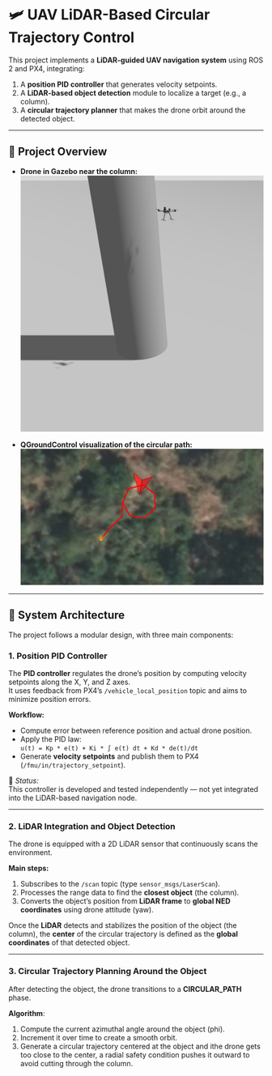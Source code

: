 # 🛩️ UAV LiDAR-Based Circular Trajectory Control

This project implements a **LiDAR-guided UAV navigation system** using ROS 2 and PX4, integrating:
1. A **position PID controller** that generates velocity setpoints.
2. A **LiDAR-based object detection** module to localize a target (e.g., a column).
3. A **circular trajectory planner** that makes the drone orbit around the detected object.

---

## 📸 Project Overview


- **Drone in Gazebo near the column:**  
  ![Drone orbiting the column in Gazebo](images/droneapproach.png)

- **QGroundControl visualization of the circular path:**  
  ![QGroundControl circular trajectory](images/Qgroundcontroltraj.png)

---

## 🧭 System Architecture

The project follows a modular design, with three main components:

### 1. Position PID Controller
The **PID controller** regulates the drone’s position by computing velocity setpoints along the X, Y, and Z axes.  
It uses feedback from PX4’s `/vehicle_local_position` topic and aims to minimize position errors.

**Workflow:**
- Compute error between reference position and actual drone position.
- Apply the PID law:  
 `u(t) = Kp * e(t) + Ki * ∫ e(t) dt + Kd * de(t)/dt`
- Generate **velocity setpoints** and publish them to PX4 (`/fmu/in/trajectory_setpoint`).

🧩 *Status:*  
This controller is developed and tested independently — not yet integrated into the LiDAR-based navigation node.

---

### 2. LiDAR Integration and Object Detection
The drone is equipped with a 2D LiDAR sensor that continuously scans the environment.

**Main steps:**
1. Subscribes to the `/scan` topic (type `sensor_msgs/LaserScan`).
2. Processes the range data to find the **closest object** (the column).
3. Converts the object’s position from **LiDAR frame** to **global NED coordinates** using drone attitude (yaw).

Once the **LiDAR** detects and stabilizes the position of the object (the column), the **center** of the circular trajectory is defined as the **global coordinates** of that detected object.

---

### 3. Circular Trajectory Planning Around the Object
After detecting the object, the drone transitions to a **CIRCULAR_PATH** phase.

**Algorithm**:

1. Compute the current azimuthal angle around the object (phi).
2. Increment it over time to create a smooth orbit.
3. Generate a circular trajectory centered at the object and ithe drone gets too close to the center, a radial safety condition pushes it outward to avoid cutting through the column.
